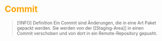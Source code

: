# <font color = "orange">Commit</font>
>[!INFO] Definition
>Ein Commit sind Änderungen, die in eine Art Paket gepackt werden. Sie werden von der [[Staging-Area]] in einen Commit verschoben und von dort in ein Remote-Repository gepusht.

